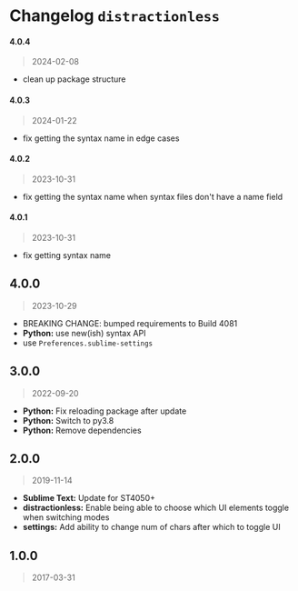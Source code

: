 # Changelog `distractionless`

#### 4.0.4

> 2024-02-08

* clean up package structure

#### 4.0.3

> 2024-01-22

* fix getting the syntax name in edge cases

#### 4.0.2

> 2023-10-31

* fix getting the syntax name when syntax files don't have a name field

#### 4.0.1

> 2023-10-31

* fix getting syntax name

## 4.0.0

> 2023-10-29

* BREAKING CHANGE: bumped requirements to Build 4081
* **Python:** use new(ish) syntax API
* use `Preferences.sublime-settings`

## 3.0.0

> 2022-09-20

* **Python:** Fix reloading package after update
* **Python:** Switch to py3.8
* **Python:** Remove dependencies

## 2.0.0

> 2019-11-14

* **Sublime Text:** Update for ST4050+
* **distractionless:** Enable being able to choose which UI elements toggle when switching modes
* **settings:** Add ability to change num of chars after which to toggle UI

## 1.0.0

> 2017-03-31
